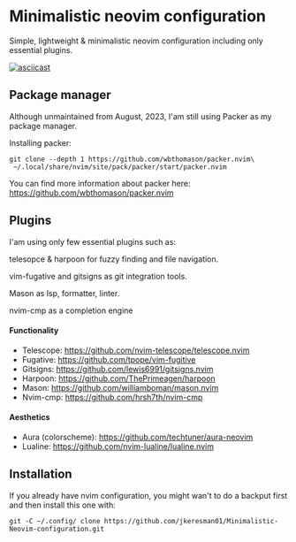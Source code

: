 # Minimalistic neovim configuration #
Simple, lightweight & minimalistic neovim configuration including only essential plugins.

[![asciicast](https://asciinema.org/a/659647.svg)](https://asciinema.org/a/659647)

## Package manager ##
Although unmaintained from August, 2023, I'am still using Packer as my package manager.

Installing packer:
```
git clone --depth 1 https://github.com/wbthomason/packer.nvim\
 ~/.local/share/nvim/site/pack/packer/start/packer.nvim
```
You can find more information about packer here:
https://github.com/wbthomason/packer.nvim

## Plugins ##
I'am using only few essential plugins such as:

telesopce & harpoon for fuzzy finding and file navigation.

vim-fugative and gitsigns as git integration tools.

Mason as lsp, formatter, linter.

nvim-cmp as a completion engine

#### Functionality #####
* Telescope: https://github.com/nvim-telescope/telescope.nvim
* Fugative: https://github.com/tpope/vim-fugitive
* Gitsigns: https://github.com/lewis6991/gitsigns.nvim
* Harpoon: https://github.com/ThePrimeagen/harpoon
* Mason: https://github.com/williamboman/mason.nvim
* Nvim-cmp: https://github.com/hrsh7th/nvim-cmp

#### Aesthetics #####
* Aura (colorscheme): https://github.com/techtuner/aura-neovim
* Lualine: https://github.com/nvim-lualine/lualine.nvim

## Installation ##
If you already have nvim configuration, you might wan't to do a backput first and then install this one with:
```
git -C ~/.config/ clone https://github.com/jkeresman01/Minimalistic-Neovim-configuration.git
```
